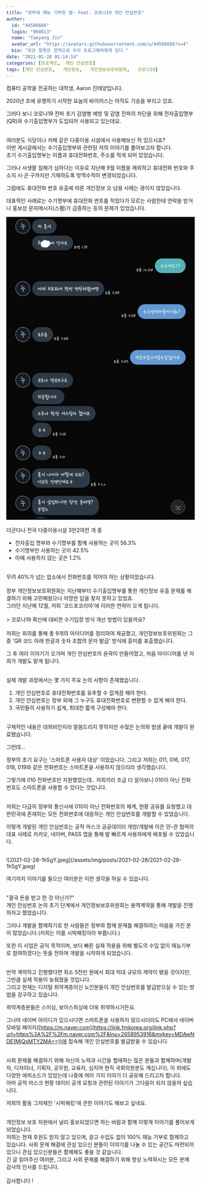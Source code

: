 ```yaml
---
title: "정부에 재능 기부한 썰~ Feat. 코로나19 개인 안심번호"
author:
  id: "44586666"
  login: "960813"
  name: "Taeyang Jin"
  avatar_url: "https://avatars.githubusercontent.com/u/44586666?v=4"
  bio: "모든 잘못은 전적으로 우리 프로그래머에게 있다."
date: "2021-02-28 01:14:14"
categories: [프로젝트,  개인 안심번호]
tags: [개인 안심번호,   개인정보,   개인정보보호위원회,   코로나19]
---
```

컴퓨터 공학을 전공하는 대학생, Aaron 진태양입니다.

2020년 초에 유행하기 시작한 요놈의 바이러스는 아직도 기승을 부리고 있죠.

그러다 보니 코로나19 전파 초기 감염병 예방 및 감염 전파의 차단을 위해 전자출입명부(QR)와 수기출입명부가 도입되어 사용되고 있는데요.

<br>
여러분도 식당이나 카페 같은 다중이용 시설에서 사용해보신 적 있으시죠?

<br>
이번 게시글에서는 수기출입명부와 관련된 저의 이야기를 풀어보고자 합니다.

<br>
초기 수기출입명부는 이름과 휴대전화번호, 주소를 적게 되어 있었습니다.

그러나 사생활 침해가 심하다는 이유로 지난해 9월 이름을 제외하고 휴대전화 번호와 주소지 시·군·구까지만 기재하도록 방역수칙이 변경되었습니다.

그럼에도 휴대전화 번호 유출에 따른 개인정보 오·남용 사례는 끊이지 않았습니다.

대표적인 사례로는 수기명부에 휴대전화 번호를 적었다가 모르는 사람한테 연락을 받거나 홍보성 문자메시지(스팸)가 급증하는 등의 문제가 있었습니다.

![2021-02-28-68cvA.jpeg](/assets/img/posts/2021-02-28/2021-02-28-68cvA.jpeg)

더군다나 전국 다중이용시설 3만2여천 개 중

* 전자출입 명부와 수기명부를 함께 사용하는 곳이 56.3%
* 수기명부만 사용하는 곳이 42.5%
* 아예 사용하지 않는 곳은 1.2%

<br>
무려 40%가 넘는 업소에서 전화번호를 적어야 하는 상황이었습니다.

<br>
<br>
정부 개인정보보호위원회는 지난해부터 수기출입명부를 통한 개인정보 유출 문제를 해결하기 위해 고민해왔으나 마땅한 답을 찾지 못하고 있었죠.

<br>
그러던 지난해 12월, 저희 '코드포코리아'에 이러한 연락이 오게 됩니다.
<br>
<br>
> 코로나19 확산에 대비한 수기입장 방식 개선 방법이 있을까요?

<br>
<br>
저희는 회의를 통해 총 9개의 아이디어를 정리하여 제공했고, 개인정보보호위원회는 그 중 'QR 코드 아래 한글과 숫자 조합의 문자 발급' 방식에 흥미를 표출했습니다.

그 후 여러 이야기가 오가며 개인 안심번호의 윤곽이 만들어졌고, 처음 아이디어를 낸 저희가 개발도 맡게 됩니다.

<br>
실제 개발 과정에서는 몇 가지 주요 논의 사항이 존재했습니다.

1. 개인 안심번호로 휴대전화번호를 유추할 수 없게끔 해야 한다\.
2. 개인 안심번호는 정부 외에 그 누구도 휴대전화번호로 변환할 수 없게 해야 한다\.
3. 국민들이 사용하기 쉽게\, 최대한 짧게 구성해야 한다\.

<br>
구체적인 내용은 대외비인지라 말씀드리지 못하지만 수많은 논의와 밤샘 끝에 개발이 완료됐습니다.

그런데...

정부의 초기 요구는 '스마트폰 사용자 대상' 이었습니다. 그리고 저희는 011, 016, 017, 018, 019와 같은 전화번호는 스마트폰을 사용하지 않으리라 생각했습니다.

그렇기에 010 전화번호만 지원했었는데.. 저희끼리 조금 더 알아보니 010이 아닌 전화번호도 스마트폰을 사용할 수 있다는 것입니다.

<br>
저희는 다급히 정부와 통신사에 010이 아닌 전화번호의 체계, 현황 공유를 요청했고 대한민국에 존재하는 모든 전화번호에 대응하는 개인 안심번호를 개발할 수 있었습니다.

이렇게 개발된 개인 안심번호는 공적 마스크 공공데이터 개방/개발에 이은 민-관 협력의 대표 사례로 카카오, 네이버, PASS 앱을 통해 발 빠르게 사용자에게 배포될 수 있었습니다.

<br>
![2021-02-28-1h5gY.jpeg](/assets/img/posts/2021-02-28/2021-02-28-1h5gY.jpeg)

여기까지 이야기를 들으신 여러분은 이런 생각을 하실 수 있습니다.

<br>
"결국 돈을 받고 한 것 아닌가?"

<br>
개인 안심번호 논의 초기 단계에서 개인정보보호위원회는 용역계약을 통해 개발을 진행하자고 했었습니다.

그러나 개발을 함께하기로 한 사람들은 정부와 함께 문제를 해결하려는 마음을 가진 분이 많았습니다.(저희는 이를 시빅해킹이라 부릅니다.)

또한 이 사업은 공익 목적이며, 보다 빠른 실제 적용을 위해 별도의 수입 없이 재능기부로 참여하겠다는 뜻을 전하며 개발을 시작하게 되었습니다.

<br>
만약 계약하고 진행했다면 최소 5천만 원에서 최대 억대 규모의 계약이 됐을 것이지만, 그만큼 실제 적용이 늦춰졌을 것입니다.

<br>
그리고 현재는 디지털 취약계층이신 노인분들이 개인 안심번호를 발급받으실 수 있는 방법을 강구하고 있습니다.

취약계층분들은 스미싱, 보이스피싱에 더욱 취약하시거든요.

그나마 네이버 아이디가 있으시다면 스마트폰을 사용하지 않으시더라도 PC에서 네이버 모바일 페이지([https://m.naver.com](https://link.fmkorea.org/link.php?url=https%3A%2F%2Fm.naver.com%2F&lnu=2658953916&mykey=MDAwNDE1MjQxMTY2MA==))에 접속해 개인 안심번호를 발급받을 수 있습니다.

<br>
사회 문제를 해결하기 위해 자신의 노력과 시간을 할애하는 많은 분들과 함께하며(개발자, 디자이너, 기획자, 공무원, 교육자, 심지어
현직 국회의원분도 계십니다), 이 외에도 다양한 에피소드가 있었는데 나중에 여러 가지 이야기 더 공유해 드리고자 합니다.

<br>
아마 공적 마스크 현황 데이터 공개 요청과 관련된 이야기가 그다음이 되지 않을까 싶습니다.

저희의 활동 그자체인 '시빅해킹'에 관한 이야기도 해보고 싶네요.

<br>
개인정보 보호 차원에서 널리 홍보되었으면 하는 바람과 함께 이렇게 이야기를 풀어보게 되었습니다.

<br>
저희는 현재 후원도 받지 않고 있으며, 광고 수입도 없이 100% 재능 기부로 함께하고 있습니다. 사회 문제 해결에 관심 있으신 분들이 이야기를 나눌 수 있는 공간도 마련되어 있으니 관심 있으신분들은 함께해도 좋을 것 같습니다.

<br>
긴 글 읽어주신 여러분, 그리고 사회 문제를 해결하기 위해 항상 노력하시는 모든 분께 감사의 인사를 드립니다.

<br>
<br>
감사합니다 !

<br>
<br>
